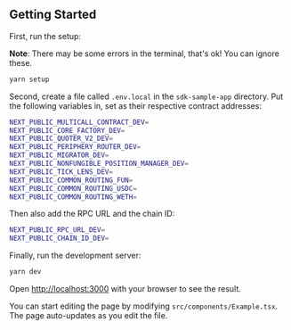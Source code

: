 ## Getting Started

First, run the setup:

**Note**: There may be some errors in the terminal, that's ok! You can ignore these.

```bash
yarn setup
```

Second, create a file called `.env.local` in the `sdk-sample-app` directory. Put the following variables in, set as their respective contract addresses:

```bash
NEXT_PUBLIC_MULTICALL_CONTRACT_DEV=
NEXT_PUBLIC_CORE_FACTORY_DEV=
NEXT_PUBLIC_QUOTER_V2_DEV=
NEXT_PUBLIC_PERIPHERY_ROUTER_DEV=
NEXT_PUBLIC_MIGRATOR_DEV=
NEXT_PUBLIC_NONFUNGIBLE_POSITION_MANAGER_DEV=
NEXT_PUBLIC_TICK_LENS_DEV=
NEXT_PUBLIC_COMMON_ROUTING_FUN=
NEXT_PUBLIC_COMMON_ROUTING_USDC=
NEXT_PUBLIC_COMMON_ROUTING_WETH=
```

Then also add the RPC URL and the chain ID:

```bash
NEXT_PUBLIC_RPC_URL_DEV=
NEXT_PUBLIC_CHAIN_ID_DEV=
```

Finally, run the development server:

```bash
yarn dev
```

Open [http://localhost:3000](http://localhost:3000) with your browser to see the result.

You can start editing the page by modifying `src/components/Example.tsx`. The page auto-updates as you edit the file.
